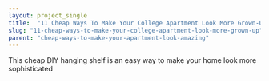 ```yaml
---
layout: project_single
title:  "11 Cheap Ways To Make Your College Apartment Look More Grown-Up"
slug: "11-cheap-ways-to-make-your-college-apartment-look-more-grown-up"
parent: "cheap-ways-to-make-your-apartment-look-amazing"
---
```

This cheap DIY hanging shelf is an easy way to make your home look more sophisticated
